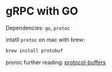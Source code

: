 # gRPC with GO

Dependencies: `go`, `protoc`

intatll `protoc` on mac with brew: 
```sh
brew install protobuf
```

proroc further reading: [protocol-buffers](https://developers.google.com/protocol-buffers/docs/overview)